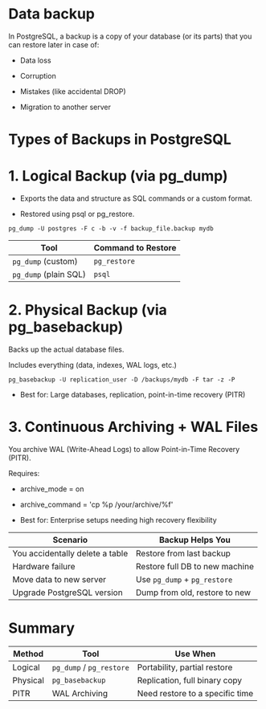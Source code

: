 
# Data backup

In PostgreSQL, a backup is a copy of your database (or its parts) that you can restore later in case of:

- Data loss

- Corruption

- Mistakes (like accidental DROP)

- Migration to another server


#  Types of Backups in PostgreSQL

# 1. Logical Backup (via pg_dump)

- Exports the data and structure as SQL commands or a custom format.

- Restored using psql or pg_restore.

```
pg_dump -U postgres -F c -b -v -f backup_file.backup mydb
```

| Tool                  | Command to Restore |
| --------------------- | ------------------ |
| `pg_dump` (custom)    | `pg_restore`       |
| `pg_dump` (plain SQL) | `psql`             |

# 2. Physical Backup (via pg_basebackup)

Backs up the actual database files.

Includes everything (data, indexes, WAL logs, etc.)

```
pg_basebackup -U replication_user -D /backups/mydb -F tar -z -P
```

- Best for: Large databases, replication, point-in-time recovery (PITR)

#  3. Continuous Archiving + WAL Files

You archive WAL (Write-Ahead Logs) to allow Point-in-Time Recovery (PITR).

Requires:

- archive_mode = on

- archive_command = 'cp %p /your/archive/%f'

- Best for: Enterprise setups needing high recovery flexibility

| Scenario                        | Backup Helps You               |
| ------------------------------- | ------------------------------ |
| You accidentally delete a table | Restore from last backup       |
| Hardware failure                | Restore full DB to new machine |
| Move data to new server         | Use `pg_dump` + `pg_restore`   |
| Upgrade PostgreSQL version      | Dump from old, restore to new  |

# Summary

| Method   | Tool                     | Use When                        |
| -------- | ------------------------ | ------------------------------- |
| Logical  | `pg_dump` / `pg_restore` | Portability, partial restore    |
| Physical | `pg_basebackup`          | Replication, full binary copy   |
| PITR     | WAL Archiving            | Need restore to a specific time |
